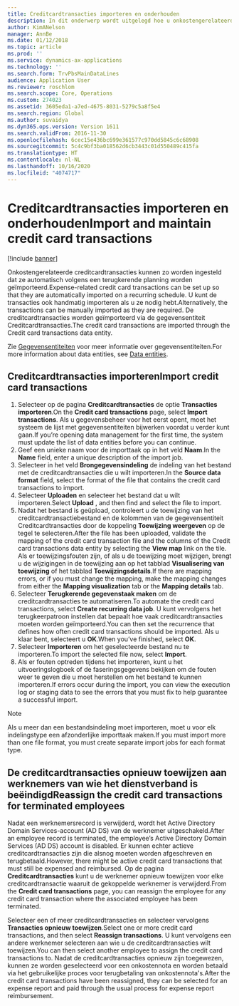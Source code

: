 ```yaml
---
title: Creditcardtransacties importeren en onderhouden
description: In dit onderwerp wordt uitgelegd hoe u onkostengerelateerde creditcardtransacties importeert en onderhoudt. Deze transacties kunnen zo worden ingesteld dat ze automatisch worden geïmporteerd volgens een periodiek schema, of ze kunnen handmatig worden geïmporteerd als ze nodig zijn.
author: KimANelson
manager: AnnBe
ms.date: 01/12/2018
ms.topic: article
ms.prod: ''
ms.service: dynamics-ax-applications
ms.technology: ''
ms.search.form: TrvPbsMainDataLines
audience: Application User
ms.reviewer: roschlom
ms.search.scope: Core, Operations
ms.custom: 274023
ms.assetid: 3605eda1-a7ed-4675-8031-5279c5a8f5e4
ms.search.region: Global
ms.author: suvaidya
ms.dyn365.ops.version: Version 1611
ms.search.validFrom: 2016-11-30
ms.openlocfilehash: 6cec15e436bc699e361577c970dd5845c6c68908
ms.sourcegitcommit: 5c4c9bf3ba018562d6cb3443c01d550489c415fa
ms.translationtype: HT
ms.contentlocale: nl-NL
ms.lasthandoff: 10/16/2020
ms.locfileid: "4074717"
---
```

# <a name="import-and-maintain-credit-card-transactions"></a><span data-ttu-id="cce84-104">Creditcardtransacties importeren en onderhouden</span><span class="sxs-lookup"><span data-stu-id="cce84-104">Import and maintain credit card transactions</span></span>

[!include [banner](../includes/banner.md)]

<span data-ttu-id="cce84-105">Onkostengerelateerde creditcardtransacties kunnen zo worden ingesteld dat ze automatisch volgens een terugkerende planning worden geïmporteerd.</span><span class="sxs-lookup"><span data-stu-id="cce84-105">Expense-related credit card transactions can be set up so that they are automatically imported on a recurring schedule.</span></span> <span data-ttu-id="cce84-106">U kunt de transacties ook handmatig importeren als u ze nodig hebt.</span><span class="sxs-lookup"><span data-stu-id="cce84-106">Alternatively, the transactions can be manually imported as they are required.</span></span> <span data-ttu-id="cce84-107">De creditcardtransacties worden geïmporteerd via de gegevensentiteit Creditcardtransacties.</span><span class="sxs-lookup"><span data-stu-id="cce84-107">The credit card transactions are imported through the Credit card transactions data entity.</span></span>

<span data-ttu-id="cce84-108">Zie [Gegevensentiteiten](https://docs.microsoft.com/dynamics365/fin-ops-core/dev-itpro/data-entities/data-entities) voor meer informatie over gegevensentiteiten.</span><span class="sxs-lookup"><span data-stu-id="cce84-108">For more information about data entities, see [Data entities](https://docs.microsoft.com/dynamics365/fin-ops-core/dev-itpro/data-entities/data-entities).</span></span>

## <a name="import-credit-card-transactions"></a><span data-ttu-id="cce84-109">Creditcardtransacties importeren</span><span class="sxs-lookup"><span data-stu-id="cce84-109">Import credit card transactions</span></span>

1. <span data-ttu-id="cce84-110">Selecteer op de pagina **Creditcardtransacties** de optie **Transacties importeren**.</span><span class="sxs-lookup"><span data-stu-id="cce84-110">On the **Credit card transactions** page, select **Import transactions**.</span></span> <span data-ttu-id="cce84-111">Als u gegevensbeheer voor het eerst opent, moet het systeem de lijst met gegevensentiteiten bijwerken voordat u verder kunt gaan.</span><span class="sxs-lookup"><span data-stu-id="cce84-111">If you’re opening data management for the first time, the system must update the list of data entities before you can continue.</span></span>
2. <span data-ttu-id="cce84-112">Geef een unieke naam voor de importtaak op in het veld **Naam**.</span><span class="sxs-lookup"><span data-stu-id="cce84-112">In the **Name** field, enter a unique description of the import job.</span></span>
3. <span data-ttu-id="cce84-113">Selecteer in het veld **Brongegevensindeling** de indeling van het bestand met de creditcardtransacties die u wilt importeren.</span><span class="sxs-lookup"><span data-stu-id="cce84-113">In the **Source data format** field, select the format of the file that contains the credit card transactions to import.</span></span>
4. <span data-ttu-id="cce84-114">Selecteer **Uploaden** en selecteer het bestand dat u wilt importeren.</span><span class="sxs-lookup"><span data-stu-id="cce84-114">Select **Upload** , and then find and select the file to import.</span></span>
5. <span data-ttu-id="cce84-115">Nadat het bestand is geüpload, controleert u de toewijzing van het creditcardtransactiebestand en de kolommen van de gegevensentiteit Creditcardtransacties door de koppeling **Toewijzing weergeven** op de tegel te selecteren.</span><span class="sxs-lookup"><span data-stu-id="cce84-115">After the file has been uploaded, validate the mapping of the credit card transaction file and the columns of the Credit card transactions data entity by selecting the **View map** link on the tile.</span></span> <span data-ttu-id="cce84-116">Als er toewijzingsfouten zijn, of als u de toewijzing moet wijzigen, brengt u de wijzigingen in de toewijzing aan op het tabblad **Visualisering van toewijzing** of het tabblad **Toewijzingsdetails**.</span><span class="sxs-lookup"><span data-stu-id="cce84-116">If there are mapping errors, or if you must change the mapping, make the mapping changes from either the **Mapping visualization** tab or the **Mapping details** tab.</span></span>
6. <span data-ttu-id="cce84-117">Selecteer **Terugkerende gegevenstaak maken** om de creditcardtransacties te automatiseren.</span><span class="sxs-lookup"><span data-stu-id="cce84-117">To automate the credit card transactions, select **Create recurring data job**.</span></span> <span data-ttu-id="cce84-118">U kunt vervolgens het terugkeerpatroon instellen dat bepaalt hoe vaak creditcardtransacties moeten worden geïmporteerd.</span><span class="sxs-lookup"><span data-stu-id="cce84-118">You can then set the recurrence that defines how often credit card transactions should be imported.</span></span> <span data-ttu-id="cce84-119">Als u klaar bent, selecteert u **OK**.</span><span class="sxs-lookup"><span data-stu-id="cce84-119">When you’ve finished, select **OK**.</span></span>
7. <span data-ttu-id="cce84-120">Selecteer **Importeren** om het geselecteerde bestand nu te importeren.</span><span class="sxs-lookup"><span data-stu-id="cce84-120">To import the selected file now, select **Import**.</span></span>
8. <span data-ttu-id="cce84-121">Als er fouten optreden tijdens het importeren, kunt u het uitvoeringslogboek of de faseringsgegevens bekijken om de fouten weer te geven die u moet herstellen om het bestand te kunnen importeren.</span><span class="sxs-lookup"><span data-stu-id="cce84-121">If errors occur during the import, you can view the execution log or staging data to see the errors that you must fix to help guarantee a successful import.</span></span>

> [!NOTE]
> <span data-ttu-id="cce84-122">Als u meer dan een bestandsindeling moet importeren, moet u voor elk indelingstype een afzonderlijke importtaak maken.</span><span class="sxs-lookup"><span data-stu-id="cce84-122">If you must import more than one file format, you must create separate import jobs for each format type.</span></span>

## <a name="reassign-the-credit-card-transactions-for-terminated-employees"></a><span data-ttu-id="cce84-123">De creditcardtransacties opnieuw toewijzen aan werknemers van wie het dienstverband is beëindigd</span><span class="sxs-lookup"><span data-stu-id="cce84-123">Reassign the credit card transactions for terminated employees</span></span>

<span data-ttu-id="cce84-124">Nadat een werknemersrecord is verwijderd, wordt het Active Directory Domain Services-account (AD DS) van de werknemer uitgeschakeld.</span><span class="sxs-lookup"><span data-stu-id="cce84-124">After an employee record is terminated, the employee’s Active Directory Domain Services (AD DS) account is disabled.</span></span> <span data-ttu-id="cce84-125">Er kunnen echter actieve creditcardtransacties zijn die alsnog moeten worden afgeschreven en terugbetaald.</span><span class="sxs-lookup"><span data-stu-id="cce84-125">However, there might be active credit card transactions that must still be expensed and reimbursed.</span></span> <span data-ttu-id="cce84-126">Op de pagina **Creditcardtransacties** kunt u de werknemer opnieuw toewijzen voor elke creditcardtransactie waaruit de gekoppelde werknemer is verwijderd.</span><span class="sxs-lookup"><span data-stu-id="cce84-126">From the **Credit card transactions** page, you can reassign the employee for any credit card transaction where the associated employee has been terminated.</span></span>

<span data-ttu-id="cce84-127">Selecteer een of meer creditcardtransacties en selecteer vervolgens **Transacties opnieuw toewijzen**.</span><span class="sxs-lookup"><span data-stu-id="cce84-127">Select one or more credit card transactions, and then select **Reassign transactions**.</span></span> <span data-ttu-id="cce84-128">U kunt vervolgens een andere werknemer selecteren aan wie u de creditcardtransacties wilt toewijzen.</span><span class="sxs-lookup"><span data-stu-id="cce84-128">You can then select another employee to assign the credit card transactions to.</span></span> <span data-ttu-id="cce84-129">Nadat de creditcardtransacties opnieuw zijn toegewezen, kunnen ze worden geselecteerd voor een onkostennota en worden betaald via het gebruikelijke proces voor terugbetaling van onkostennota's.</span><span class="sxs-lookup"><span data-stu-id="cce84-129">After the credit card transactions have been reassigned, they can be selected for an expense report and paid through the usual process for expense report reimbursement.</span></span>
